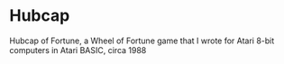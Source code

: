 # Hubcap
Hubcap of Fortune, a Wheel of Fortune game that I wrote for Atari 8-bit computers in Atari BASIC, circa 1988
